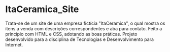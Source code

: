 # ItaCeramica_Site
Trata-se de um site de uma empresa fictícia "ItaCeramica", o qual mostra os itens a venda com descrições correspondentes e aba para contato. Feito a princípio com HTML e CSS, adotando as boas práticas. Projeto desenvolvido para a disciplina de Tecnologias e Desenvolvimento para Internet.
